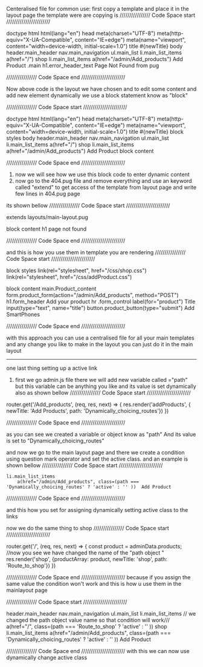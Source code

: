 Centeralised file for common use:
first copy a template and place it in the layout page
the template were are copying is 
//////////////// Code Space start ///////////////////////

doctype html
html(lang="en")
    head
        meta(charset="UTF-8")
        meta(http-equiv="X-UA-Compatible", content="IE=edge")
        meta(name="viewport", content="width=device-width, initial-scale=1.0")
        title #{newTitle}
        <link rel="stylesheet" href="/css/404.css">
    body 
        header.main_header
            nav.main_navigation
                ul.main_list
                    li.main_list_items
                        a(href="/") shop 
                    li.main_list_items
                        a(href="/admin/Add_products") Add Product
        .main 
            h1.error_header_text Page Not Found from pug

//////////////// Code Space end ///////////////////////

Now above code is the layout we have chosen
and to edit some content and add new element dynamically we use a block statement
know as "block"

//////////////// Code Space start ///////////////////////

doctype html
html(lang="en")
    head
        meta(charset="UTF-8")
        meta(http-equiv="X-UA-Compatible", content="IE=edge")
        meta(name="viewport", content="width=device-width, initial-scale=1.0")
        title #{newTitle}
        <link rel="stylesheet" href="/css/404.css">
        block styles
    body 
        header.main_header
            nav.main_navigation
                ul.main_list
                    li.main_list_items
                        a(href="/") shop 
                    li.main_list_items
                        a(href="/admin/Add_products") Add Product
        block content

//////////////// Code Space end ///////////////////////

1. now we will see how we use this block code to enter dynamic content
2. now go to the 404.pug file and remove everything and use an keyword called "extend"
    to get access of the template from layout page and write few lines in 404.pug page

its shown bellow
//////////////// Code Space start ///////////////////////

extends layouts/main-layout.pug

block content
    h1 page not found

//////////////// Code Space end ///////////////////////

and this is how you use them in template you are rendering
//////////////// Code Space start ///////////////////////

block styles
        link(rel="stylesheet", href="/css/shop.css")
        link(rel="stylesheet", href="/css/addProduct.css")

block content
    main.Product_content
        form.product_form(action="/admin/Add_products", method="POST") 
            h1.form_header Add your product
            hr
            .form_control
                label(for="product") Title
                input(type="text", name="title")
            button.product_button(type="submit") Add SmartPhones

//////////////// Code Space end ///////////////////////

with this approach you can use a centralised file for all your main templates
and any change you like to make in the layout you can just do it in the main layout


-------------------------------------------------------------------------------------------------------
one last thing setting up a active link

1. first we go admin.js file there we will add new variable called ="path" but this variable can be anything you like and its value is set dynamically also as shown bellow
//////////////// Code Space start ///////////////////////

router.get('/Add_products', (req, res, next) => {
    res.render('addProducts', { newTitle: 'Add Products', path: 'Dynamically_choicing_routes'})
})

//////////////// Code Space end ///////////////////////

as you can see we created a variable or object know as "path"
And its value is set to "Dynamically_choicing_routes"

and now we go to the main layout page and there we create a condition using question mark operator 
and set the active class. and an example is shown bellow
//////////////// Code Space start ///////////////////////

    li.main_list_items
        a(href="/admin/Add_products", class=(path === 'Dynamically_choicing_routes' ? 'active' : '' ))  Add Product

//////////////// Code Space end ///////////////////////

and this how you set for assigning dynamically setting active class to the links

now we do the same thing to shop
//////////////// Code Space start ///////////////////////

router.get('/', (req, res, next) => { 
    const product = adminData.products;
    //now you see we have changed the name of the "path object "
    res.render('shop', {productArray: product, newTitle: 'shop', path: 'Route_to_shop'})
})

//////////////// Code Space end ///////////////////////
because if you assign the same value the condition won't work
and this is how u use them in the mainlayout page

//////////////// Code Space start ///////////////////////

 header.main_header
            nav.main_navigation
                ul.main_list
                    li.main_list_items
                    // we changed the path object value name so that condition will work///
                        a(href="/", class=(path === 'Route_to_shop' ? 'active' : '' )) shop 
                    li.main_list_items
                        a(href="/admin/Add_products", class=(path === 'Dynamically_choicing_routes' ? 'active' : '' ))  Add Product
                            

//////////////// Code Space end ///////////////////////
with this we can now use dynamically change active class
